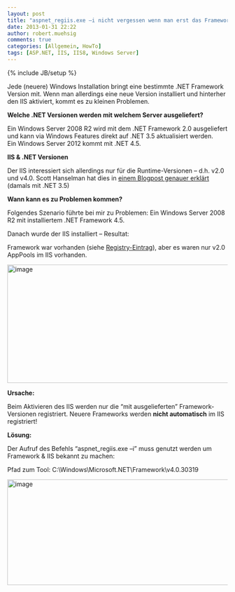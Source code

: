 ```yaml
---
layout: post
title: "aspnet_regiis.exe –i nicht vergessen wenn man erst das Framework und dann den IIS installiert"
date: 2013-01-31 22:22
author: robert.muehsig
comments: true
categories: [Allgemein, HowTo]
tags: [ASP.NET, IIS, IIS8, Windows Server]
---
```

{% include JB/setup %}
<p>Jede (neuere) Windows Installation bringt eine bestimmte .NET Framework Version mit. Wenn man allerdings eine neue Version installiert und hinterher den IIS aktiviert, kommt es zu kleinen Problemen.</p> <p><strong>Welche .NET Versionen werden mit welchem Server ausgeliefert?</strong></p> <p>Ein Windows Server 2008 R2 wird mit dem .NET Framework 2.0 ausgeliefert und kann via Windows Features direkt auf .NET 3.5 aktualisiert werden. <br>Ein Windows Server 2012 kommt mit .NET 4.5. </p> <p><strong>IIS &amp; .NET Versionen</strong></p> <p>Der IIS interessiert sich allerdings nur für die Runtime-Versionen – d.h. v2.0 und v4.0. Scott Hanselman hat dies in <a href="http://www.hanselman.com/blog/HowToSetAnIISApplicationOrAppPoolToUseASPNET35RatherThan20.aspx">einem Blogpost genauer erklärt</a> (damals mit .NET 3.5)</p> <p><strong>Wann kann es zu Problemen kommen?</strong></p> <p>Folgendes Szenario führte bei mir zu Problemen: Ein Windows Server 2008 R2 mit installiertem .NET Framework 4.5.</p> <p>Danach wurde der IIS installiert – Resultat:</p> <p>Framework war vorhanden (siehe <a href="{{BASE_PATH}}/2012/11/15/wie-finde-ich-heraus-ob-net-4-5-auf-mein-system-installiert-ist/">Registry-Eintrag</a>), aber es waren nur v2.0 AppPools im IIS vorhanden.</p> <p><a href="{{BASE_PATH}}/assets/wp-images/image1753.png"><img title="image" style="border-top: 0px; border-right: 0px; border-bottom: 0px; border-left: 0px; display: inline" border="0" alt="image" src="{{BASE_PATH}}/assets/wp-images/image_thumb907.png" width="548" height="270"></a> </p> <p><strong>Ursache:</strong></p> <p>Beim Aktivieren des IIS werden nur die “mit ausgelieferten” Framework-Versionen registriert. Neuere Frameworks werden <strong>nicht automatisch</strong> im IIS registriert!</p> <p><strong>Lösung:</strong></p> <p>Der Aufruf des Befehls “aspnet_regiis.exe –i” muss genutzt werden um Framework &amp; IIS bekannt zu machen:</p> <p>Pfad zum Tool: C:\Windows\Microsoft.NET\Framework\v4.0.30319</p> <p><a href="{{BASE_PATH}}/assets/wp-images/image1754.png"><img title="image" style="border-top: 0px; border-right: 0px; border-bottom: 0px; border-left: 0px; display: inline" border="0" alt="image" src="{{BASE_PATH}}/assets/wp-images/image_thumb908.png" width="591" height="241"></a></p>
